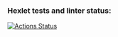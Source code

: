### Hexlet tests and linter status:
[![Actions Status](https://github.com/JuanPabloCandia/python-project-140/actions/workflows/hexlet-check.yml/badge.svg)](https://github.com/JuanPabloCandia/python-project-140/actions)